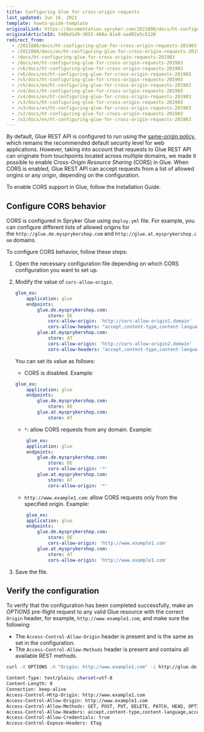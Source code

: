 ```yaml
---
title: Configuring Glue for cross-origin requests
last_updated: Jun 16, 2021
template: howto-guide-template
originalLink: https://documentation.spryker.com/2021080/docs/ht-configuring-glue-for-cross-origin-requests-201903
originalArticleId: 340bd1d9-3055-488a-81e0-aad02e5c5220
redirect_from:
  - /2021080/docs/ht-configuring-glue-for-cross-origin-requests-201903
  - /2021080/docs/en/ht-configuring-glue-for-cross-origin-requests-201903
  - /docs/ht-configuring-glue-for-cross-origin-requests-201903
  - /docs/en/ht-configuring-glue-for-cross-origin-requests-201903
  - /v6/docs/ht-configuring-glue-for-cross-origin-requests-201903
  - /v6/docs/en/ht-configuring-glue-for-cross-origin-requests-201903
  - /v5/docs/ht-configuring-glue-for-cross-origin-requests-201903
  - /v5/docs/en/ht-configuring-glue-for-cross-origin-requests-201903
  - /v4/docs/ht-configuring-glue-for-cross-origin-requests-201903
  - /v4/docs/en/ht-configuring-glue-for-cross-origin-requests-201903
  - /v3/docs/ht-configuring-glue-for-cross-origin-requests-201903
  - /v3/docs/en/ht-configuring-glue-for-cross-origin-requests-201903
  - /v2/docs/ht-configuring-glue-for-cross-origin-requests-201903
  - /v2/docs/en/ht-configuring-glue-for-cross-origin-requests-201903
---
```


By default, Glue REST API is configured to run using the [same-origin policy](https://en.wikipedia.org/wiki/Same-origin_policy), which remains the recommended default security level for web applications. However, taking into account that requests to Glue REST API can originate from touchpoints located across multiple domains, we made it possible to enable *Cross-Origin Resource Sharing* (CORS) in Glue. When CORS is enabled, Glue REST API can accept requests from a list of allowed origins or any origin, depending on the configuration.

To enable CORS support in Glue, follow the Installation Guide.

## Configure CORS behavior

CORS is configured in Spryker Glue using `deploy.yml` file. For example, you can configure different lists of allowed origins for the `http://glue.de.mysprykershop.com` and `http://glue.at.mysprykershop.com` domains.

To configure CORS behavior, follow these steps:

1. Open the necessary configuration file depending on which CORS configuration you want to set up.
2. Modify the value of `cors-allow-origin`.

    ```yml
    glue_eu:
        application: glue
        endpoints:
            glue.de.mysprykershop.com:
                store: DE
                cors-allow-origin: 'http://cors-allow-origin1.domain'
                cors-allow-headers: "accept,content-type,content-language,accept-language,authorization,User-Agent,newrelic,traceparent,tracestate"
            glue.at.mysprykershop.com:
                store: AT
                cors-allow-origin: 'http://cors-allow-origin2.domain'
                cors-allow-headers: "accept,content-type,content-language,accept-language,authorization,If-Match,Cache-Control,If-Modified-Since,User-Agent,newrelic,traceparent,tracestate,X-Device-Id"
    ```

    You can set its value as follows:
    
    * CORS is disabled. Example:

    ```yml
    glue_eu:
        application: glue
        endpoints:
            glue.de.mysprykershop.com:
                store: DE
            glue.at.mysprykershop.com:
                store: AT
    ```

    *  `*`: allow CORS requests from any domain. Example:

    ```yml
        glue_eu:
        application: glue
        endpoints:
            glue.de.mysprykershop.com:
                store: DE
                cors-allow-origin: '*'
            glue.at.mysprykershop.com:
                store: AT
                cors-allow-origin: '*'
    ```

    * `http://www.example1.com`: allow CORS requests only from the specified origin. Example:

    ```yml
        glue_eu:
        application: glue
        endpoints:
            glue.de.mysprykershop.com:
                store: DE
                cors-allow-origin: 'http://www.example1.com'
            glue.at.mysprykershop.com:
                store: AT
                cors-allow-origin: 'http://www.example1.com'
    ```

3. Save the file.

## Verify the configuration

To verify that the configuration has been completed successfully, make an _OPTIONS_ pre-flight request to any valid Glue resource with the correct `Origin` header, for example, `http://www.example1.com`, and make sure the following:

* The `Access-Control-Allow-Origin` header is present and is the same as set in the configuration.
* The `Access-Control-Allow-Methods` header is present and contains all available REST methods.

```bash
curl -X OPTIONS -H "Origin: http://www.example1.com" -i http://glue.de.mysprykershop.com
```

```bash
Content-Type: text/plain; charset=utf-8
Content-Length: 0
Connection: keep-alive
Access-Control-Http-Origin: http://www.example1.com
Access-Control-Allow-Origin: http://www.example1.com
Access-Control-Allow-Methods: GET, POST, PUT, DELETE, PATCH, HEAD, OPTIONS
Access-Control-Allow-Headers: accept,content-type,content-language,accept-language,authorization,X-Anonymous-Customer-Unique-Id,Merchant-Reference,If-Match,Cache-Control,If-Modified-Since,User-Agent,newrelic,traceparent,tracestate
Access-Control-Allow-Credentials: true
Access-Control-Expose-Headers: ETag
```
